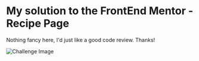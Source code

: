 
# My solution to the FrontEnd Mentor - Recipe Page

Nothing fancy here, I'd just like a good code review.
Thanks!

![Challenge Image](D:\Projects\Development\Web\frontend_mentor\recipe-page-main\recipe-page-frontend-mentor\design\desktop-design.jpg)